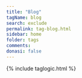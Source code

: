 ```yaml
---
title: "Blog"
tagName: blog
search: exclude
permalink: tag-blog.html
sidebar: home
folder: tags
comments: 
donasi: false
---
```


{% include taglogic.html %}